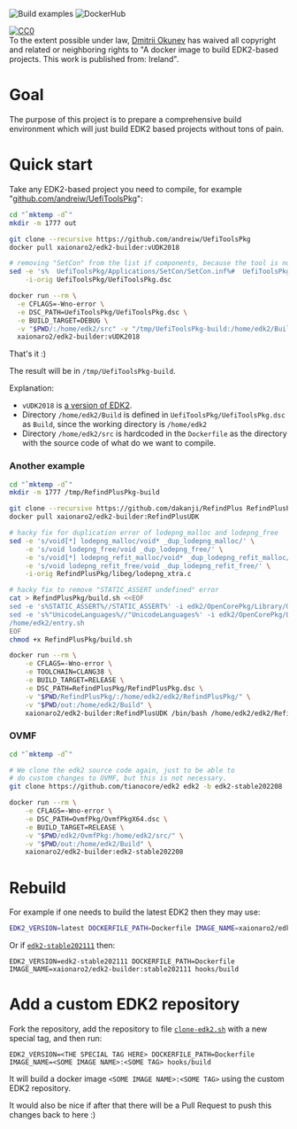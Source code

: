 ![Build examples](https://github.com/xaionaro/edk2-builder-docker/actions/workflows/github-actions-test.yml/badge.svg)
![DockerHub](https://github.com/xaionaro/edk2-builder-docker/actions/workflows/github-actions-push.yml/badge.svg)

<p xmlns:dct="http://purl.org/dc/terms/" xmlns:vcard="http://www.w3.org/2001/vcard-rdf/3.0#">
  <a rel="license"
     href="http://creativecommons.org/publicdomain/zero/1.0/">
    <img src="http://i.creativecommons.org/p/zero/1.0/88x31.png" style="border-style: none;" alt="CC0" />
  </a>
  <br />
  To the extent possible under law,
  <a rel="dct:publisher"
     href="https://github.com/xaionaro/">
    <span property="dct:title">Dmitrii Okunev</span></a>
  has waived all copyright and related or neighboring rights to
  "<span property="dct:title">A docker image to build EDK2-based projects</span>.
This work is published from:
<span property="vcard:Country" datatype="dct:ISO3166"
      content="IE" about="https://github.com/xaionaro/edk2-builder-docker">
  Ireland</span>".
</p>

# Goal

The purpose of this project is to prepare a comprehensive build environment which will just build EDK2 based projects without tons of pain.

# Quick start

Take any EDK2-based project you need to compile, for example "[github.com/andreiw/UefiToolsPkg](https://github.com/andreiw/UefiToolsPkg)":
```sh
cd "`mktemp -d`"
mkdir -m 1777 out

git clone --recursive https://github.com/andreiw/UefiToolsPkg
docker pull xaionaro2/edk2-builder:vUDK2018

# removing "SetCon" from the list if components, because the tool is not buildable
sed -e 's%  UefiToolsPkg/Applications/SetCon/SetCon.inf%#  UefiToolsPkg/Applications/SetCon/SetCon.inf%' \
    -i-orig UefiToolsPkg/UefiToolsPkg.dsc

docker run --rm \
  -e CFLAGS=-Wno-error \
  -e DSC_PATH=UefiToolsPkg/UefiToolsPkg.dsc \
  -e BUILD_TARGET=DEBUG \
  -v "$PWD/:/home/edk2/src" -v "/tmp/UefiToolsPkg-build:/home/edk2/Build" \
  xaionaro2/edk2-builder:vUDK2018
```
That's it :)

The result will be in `/tmp/UefiToolsPkg-build`.

Explanation:
* `vUDK2018` is [a version of EDK2](https://github.com/tianocore/edk2/tags).
* Directory `/home/edk2/Build` is defined in `UefiToolsPkg/UefiToolsPkg.dsc` as `Build`, since the working directory is `/home/edk2`
* Directory `/home/edk2/src` is hardcoded in the `Dockerfile` as the directory with the source code of what do we want to compile.

### Another example

```sh
cd "`mktemp -d`"
mkdir -m 1777 /tmp/RefindPlusPkg-build

git clone --recursive https://github.com/dakanji/RefindPlus RefindPlusPkg
docker pull xaionaro2/edk2-builder:RefindPlusUDK

# hacky fix for duplication error of lodepng_malloc and lodepng_free
sed -e 's/void[*] lodepng_malloc/void* _dup_lodepng_malloc/' \
    -e 's/void lodepng_free/void _dup_lodepng_free/' \
	-e 's/void[*] lodepng_refit_malloc/void* _dup_lodepng_refit_malloc/' \
    -e 's/void lodepng_refit_free/void _dup_lodepng_refit_free/' \
    -i-orig RefindPlusPkg/libeg/lodepng_xtra.c

# hacky fix to remove "STATIC_ASSERT undefined" error
cat > RefindPlusPkg/build.sh <<EOF
sed -e 's%STATIC_ASSERT%//STATIC_ASSERT%' -i edk2/OpenCorePkg/Library/OcUnicodeCollationEngLib/OcUnicodeCollationEngCommon.c
sed -e 's%"UnicodeLanguages%//"UnicodeLanguages%' -i edk2/OpenCorePkg/Library/OcUnicodeCollationEngLib/OcUnicodeCollationEngCommon.c
/home/edk2/entry.sh
EOF
chmod +x RefindPlusPkg/build.sh

docker run --rm \
    -e CFLAGS=-Wno-error \
    -e TOOLCHAIN=CLANG38 \
    -e BUILD_TARGET=RELEASE \
    -e DSC_PATH=RefindPlusPkg/RefindPlusPkg.dsc \
    -v "$PWD/RefindPlusPkg/:/home/edk2/edk2/RefindPlusPkg/" \
    -v "$PWD/out:/home/edk2/Build" \
    xaionaro2/edk2-builder:RefindPlusUDK /bin/bash /home/edk2/edk2/RefindPlusPkg/build.sh
```

### OVMF

```sh
cd "`mktemp -d`"

# We clone the edk2 source code again, just to be able to
# do custom changes to OVMF, but this is not necessary.
git clone https://github.com/tianocore/edk2 edk2 -b edk2-stable202208

docker run --rm \
    -e CFLAGS=-Wno-error \
    -e DSC_PATH=OvmfPkg/OvmfPkgX64.dsc \
    -e BUILD_TARGET=RELEASE \
    -v "$PWD/edk2/OvmfPkg:/home/edk2/src/" \
    -v "$PWD/out:/home/edk2/Build" \
    xaionaro2/edk2-builder:edk2-stable202208
```

# Rebuild

For example if one needs to build the latest EDK2 then they may use:
```sh
EDK2_VERSION=latest DOCKERFILE_PATH=Dockerfile IMAGE_NAME=xaionaro2/edk2-builder:latest hooks/build
```

Or if [`edk2-stable202111`](https://github.com/tianocore/edk2/tags) then:
```
EDK2_VERSION=edk2-stable202111 DOCKERFILE_PATH=Dockerfile IMAGE_NAME=xaionaro2/edk2-builder:stable202111 hooks/build
```

# Add a custom EDK2 repository

Fork the repository, add the repository to file [`clone-edk2.sh`](https://github.com/xaionaro/edk2-builder-docker/blob/main/clone-edk2.sh) with a new special tag,
and then run:
```
EDK2_VERSION=<THE SPECIAL TAG HERE> DOCKERFILE_PATH=Dockerfile IMAGE_NAME=<SOME IMAGE NAME>:<SOME TAG> hooks/build
```
It will build a docker image `<SOME IMAGE NAME>:<SOME TAG>` using the custom EDK2 repository.

It would also be nice if after that there will be a Pull Request to push this changes back to here :)
